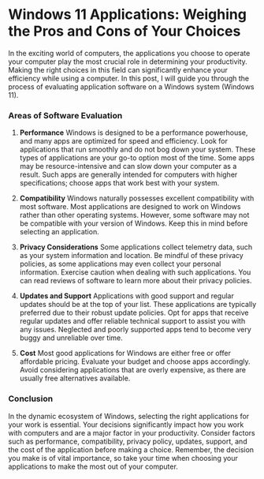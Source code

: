 # Windows 11 Applications: Weighing the Pros and Cons of Your Choices


<!--more-->

In the exciting world of computers, the applications you choose to operate your computer play the most crucial role in determining your productivity. Making the right choices in this field can significantly enhance your efficiency while using a computer. In this post, I will guide you through the process of evaluating application software on a Windows system (Windows 11).

### Areas of Software Evaluation

1. **Performance**
   Windows is designed to be a performance powerhouse, and many apps are optimized for speed and efficiency. Look for applications that run smoothly and do not bog down your system. These types of applications are your go-to option most of the time. Some apps may be resource-intensive and can slow down your computer as a result. Such apps are generally intended for computers with higher specifications; choose apps that work best with your system.

2. **Compatibility**
   Windows naturally possesses excellent compatibility with most software. Most applications are designed to work on Windows rather than other operating systems. However, some software may not be compatible with your version of Windows. Keep this in mind before selecting an application.

3. **Privacy Considerations**
   Some applications collect telemetry data, such as your system information and location. Be mindful of these privacy policies, as some applications may even collect your personal information. Exercise caution when dealing with such applications. You can read reviews of software to learn more about their privacy policies.

4. **Updates and Support**
   Applications with good support and regular updates should be at the top of your list. These applications are typically preferred due to their robust update policies. Opt for apps that receive regular updates and offer reliable technical support to assist you with any issues. Neglected and poorly supported apps tend to become very buggy and unreliable over time.

5. **Cost**
   Most good applications for Windows are either free or offer affordable pricing. Evaluate your budget and choose apps accordingly. Avoid considering applications that are overly expensive, as there are usually free alternatives available.

### Conclusion
In the dynamic ecosystem of Windows, selecting the right applications for your work is essential. Your decisions significantly impact how you work with computers and are a major factor in your productivity. Consider factors such as performance, compatibility, privacy policy, updates, support, and the cost of the application before making a choice. Remember, the decision you make is of vital importance, so take your time when choosing your applications to make the most out of your computer.


